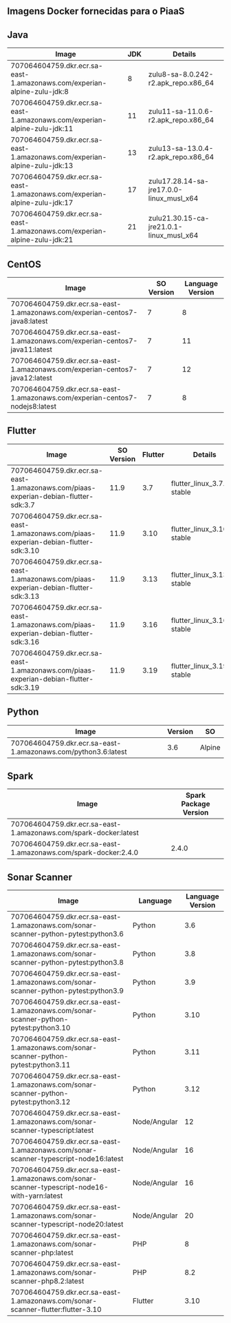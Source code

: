 ## Imagens Docker fornecidas para o PiaaS

## Java

| Image                                                                    | JDK | Details                                  |
|--------------------------------------------------------------------------|-----|------------------------------------------|
| 707064604759.dkr.ecr.sa-east-1.amazonaws.com/experian-alpine-zulu-jdk:8  | 8   | zulu8-sa-8.0.242-r2.apk_repo.x86_64      |
| 707064604759.dkr.ecr.sa-east-1.amazonaws.com/experian-alpine-zulu-jdk:11 | 11  | zulu11-sa-11.0.6-r2.apk_repo.x86_64      |
| 707064604759.dkr.ecr.sa-east-1.amazonaws.com/experian-alpine-zulu-jdk:13 | 13  | zulu13-sa-13.0.4-r2.apk_repo.x86_64      |
| 707064604759.dkr.ecr.sa-east-1.amazonaws.com/experian-alpine-zulu-jdk:17 | 17  | zulu17.28.14-sa-jre17.0.0-linux_musl_x64 |
| 707064604759.dkr.ecr.sa-east-1.amazonaws.com/experian-alpine-zulu-jdk:21 | 21  | zulu21.30.15-ca-jre21.0.1-linux_musl_x64 |

## CentOS

| Image                                                                       | SO Version | Language Version |
|-----------------------------------------------------------------------------|------------|------------------|
| 707064604759.dkr.ecr.sa-east-1.amazonaws.com/experian-centos7-java8:latest  | 7          | 8                |
| 707064604759.dkr.ecr.sa-east-1.amazonaws.com/experian-centos7-java11:latest | 7          | 11               |
| 707064604759.dkr.ecr.sa-east-1.amazonaws.com/experian-centos7-java12:latest | 7          | 12               |
| 707064604759.dkr.ecr.sa-east-1.amazonaws.com/experian-centos7-nodejs8:latest| 7          | 8                |

## Flutter

| Image                                                                               | SO Version | Flutter | Details                     |
|-------------------------------------------------------------------------------------|------------|---------|-----------------------------|
| 707064604759.dkr.ecr.sa-east-1.amazonaws.com/piaas-experian-debian-flutter-sdk:3.7  | 11.9       | 3.7     | flutter_linux_3.7.12-stable |
| 707064604759.dkr.ecr.sa-east-1.amazonaws.com/piaas-experian-debian-flutter-sdk:3.10 | 11.9       | 3.10    | flutter_linux_3.10.6-stable |
| 707064604759.dkr.ecr.sa-east-1.amazonaws.com/piaas-experian-debian-flutter-sdk:3.13 | 11.9       | 3.13    | flutter_linux_3.13.9-stable |
| 707064604759.dkr.ecr.sa-east-1.amazonaws.com/piaas-experian-debian-flutter-sdk:3.16 | 11.9       | 3.16    | flutter_linux_3.16.9-stable |
| 707064604759.dkr.ecr.sa-east-1.amazonaws.com/piaas-experian-debian-flutter-sdk:3.19 | 11.9       | 3.19    | flutter_linux_3.19.1-stable |

## Python

| Image                                                         | Version | SO     |
|---------------------------------------------------------------|---------|--------|
| 707064604759.dkr.ecr.sa-east-1.amazonaws.com/python3.6:latest | 3.6     | Alpine |

## Spark

| Image                                                            | Spark Package Version |
|------------------------------------------------------------------|-----------------------|
| 707064604759.dkr.ecr.sa-east-1.amazonaws.com/spark-docker:latest |                       |
| 707064604759.dkr.ecr.sa-east-1.amazonaws.com/spark-docker:2.4.0  | 2.4.0                 |

## Sonar Scanner

| Image                                                                                         | Language     | Language Version |
|-----------------------------------------------------------------------------------------------|--------------|------------------|
| 707064604759.dkr.ecr.sa-east-1.amazonaws.com/sonar-scanner-python-pytest:python3.6            | Python       | 3.6              |
| 707064604759.dkr.ecr.sa-east-1.amazonaws.com/sonar-scanner-python-pytest:python3.8            | Python       | 3.8              |
| 707064604759.dkr.ecr.sa-east-1.amazonaws.com/sonar-scanner-python-pytest:python3.9            | Python       | 3.9              |
| 707064604759.dkr.ecr.sa-east-1.amazonaws.com/sonar-scanner-python-pytest:python3.10           | Python       | 3.10             |
| 707064604759.dkr.ecr.sa-east-1.amazonaws.com/sonar-scanner-python-pytest:python3.11           | Python       | 3.11             |
| 707064604759.dkr.ecr.sa-east-1.amazonaws.com/sonar-scanner-python-pytest:python3.12           | Python       | 3.12             |
| 707064604759.dkr.ecr.sa-east-1.amazonaws.com/sonar-scanner-typescript:latest                  | Node/Angular | 12               |
| 707064604759.dkr.ecr.sa-east-1.amazonaws.com/sonar-scanner-typescript-node16:latest           | Node/Angular | 16               |
| 707064604759.dkr.ecr.sa-east-1.amazonaws.com/sonar-scanner-typescript-node16-with-yarn:latest | Node/Angular | 16               |
| 707064604759.dkr.ecr.sa-east-1.amazonaws.com/sonar-scanner-typescript-node20:latest           | Node/Angular | 20               |
| 707064604759.dkr.ecr.sa-east-1.amazonaws.com/sonar-scanner-php:latest                         | PHP          | 8                |
| 707064604759.dkr.ecr.sa-east-1.amazonaws.com/sonar-scanner-php8.2:latest                      | PHP          | 8.2              |
| 707064604759.dkr.ecr.sa-east-1.amazonaws.com/sonar-scanner-flutter:flutter-3.10               | Flutter      | 3.10             |
